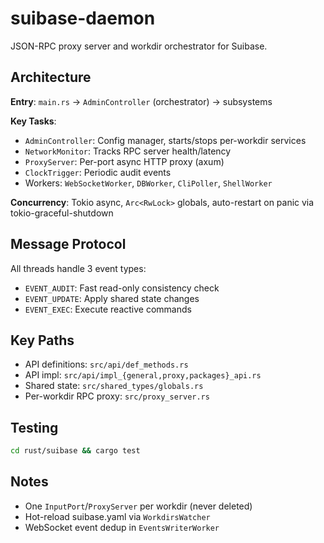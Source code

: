 # suibase-daemon

JSON-RPC proxy server and workdir orchestrator for Suibase.

## Architecture

**Entry**: `main.rs` → `AdminController` (orchestrator) → subsystems

**Key Tasks**:
- `AdminController`: Config manager, starts/stops per-workdir services
- `NetworkMonitor`: Tracks RPC server health/latency
- `ProxyServer`: Per-port async HTTP proxy (axum)
- `ClockTrigger`: Periodic audit events
- Workers: `WebSocketWorker`, `DBWorker`, `CliPoller`, `ShellWorker`

**Concurrency**: Tokio async, `Arc<RwLock>` globals, auto-restart on panic via tokio-graceful-shutdown

## Message Protocol

All threads handle 3 event types:
- `EVENT_AUDIT`: Fast read-only consistency check
- `EVENT_UPDATE`: Apply shared state changes
- `EVENT_EXEC`: Execute reactive commands

## Key Paths

- API definitions: `src/api/def_methods.rs`
- API impl: `src/api/impl_{general,proxy,packages}_api.rs`
- Shared state: `src/shared_types/globals.rs`
- Per-workdir RPC proxy: `src/proxy_server.rs`

## Testing

```bash
cd rust/suibase && cargo test
```

## Notes

- One `InputPort`/`ProxyServer` per workdir (never deleted)
- Hot-reload suibase.yaml via `WorkdirsWatcher`
- WebSocket event dedup in `EventsWriterWorker`